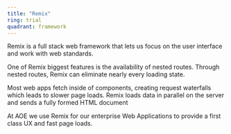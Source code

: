 ```yaml
---
title: "Remix"
ring: trial
quadrant: framework
---
```


Remix is a full stack web framework that lets us focus on the user interface and work with web standards.

One of Remix biggest features is the availability of nested routes. Through nested routes, Remix can eliminate nearly every loading state.

Most web apps fetch inside of components, creating request waterfalls which leads to slower page loads. Remix loads data in parallel on the server and sends a fully formed HTML document

At AOE we use Remix for our enterprise Web Applications to provide a first class UX and fast page loads.
